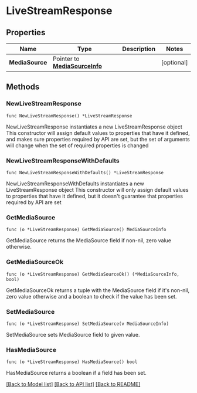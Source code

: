 # LiveStreamResponse

## Properties

Name | Type | Description | Notes
------------ | ------------- | ------------- | -------------
**MediaSource** | Pointer to [**MediaSourceInfo**](MediaSourceInfo.md) |  | [optional] 

## Methods

### NewLiveStreamResponse

`func NewLiveStreamResponse() *LiveStreamResponse`

NewLiveStreamResponse instantiates a new LiveStreamResponse object
This constructor will assign default values to properties that have it defined,
and makes sure properties required by API are set, but the set of arguments
will change when the set of required properties is changed

### NewLiveStreamResponseWithDefaults

`func NewLiveStreamResponseWithDefaults() *LiveStreamResponse`

NewLiveStreamResponseWithDefaults instantiates a new LiveStreamResponse object
This constructor will only assign default values to properties that have it defined,
but it doesn't guarantee that properties required by API are set

### GetMediaSource

`func (o *LiveStreamResponse) GetMediaSource() MediaSourceInfo`

GetMediaSource returns the MediaSource field if non-nil, zero value otherwise.

### GetMediaSourceOk

`func (o *LiveStreamResponse) GetMediaSourceOk() (*MediaSourceInfo, bool)`

GetMediaSourceOk returns a tuple with the MediaSource field if it's non-nil, zero value otherwise
and a boolean to check if the value has been set.

### SetMediaSource

`func (o *LiveStreamResponse) SetMediaSource(v MediaSourceInfo)`

SetMediaSource sets MediaSource field to given value.

### HasMediaSource

`func (o *LiveStreamResponse) HasMediaSource() bool`

HasMediaSource returns a boolean if a field has been set.


[[Back to Model list]](../README.md#documentation-for-models) [[Back to API list]](../README.md#documentation-for-api-endpoints) [[Back to README]](../README.md)


